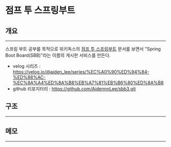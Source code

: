 # 점프 투 스프링부트

## 개요

---
스프링 부트 공부를 목적으로 위키독스의 [점프 투 스프링부트](https://wikidocs.net/book/7601) 문서를 보면서 "Spring Boot Board(SBB)"라는 이름의 게시판 서비스를 만든다.
- velog 시리즈 : https://velog.io/@aiden_lee/series/%EC%A0%90%ED%94%84-%ED%88%AC-%EC%8A%A4%ED%8A%B8%EB%A7%81%EB%B6%80%ED%8A%B8
- github 리포지터리 : https://github.com/AidennnLee/sbb3.git

## 구조

---

## 메모

---